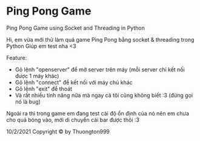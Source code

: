 # Ping Pong Game
Ping Pong Game using Socket and Threading in Python

Hi, em vừa mới thử làm quả game Ping Pong bằng socket & threading trong Python
Giúp em test nha <3

Feature:
- Gõ lệnh "openserver" để mở server trên máy (mỗi server chỉ kết nối được 1 máy khác)
- Gõ lệnh "connect" để kết nối với máy chủ khác
- Gõ lệnh "exit" để thoát
- Và rất nhiều tính năng nữa mà ngay cả tôi cũng không biết :3 (đừng gọi nó là bug)

Ngoài ra thì trong game em đang test cái độ ổn định của nó nên em chưa cho quả bóng vào, mới di chuyển cái bar được thôi :3

10/2/2021
Copyright © by Thuongton999
